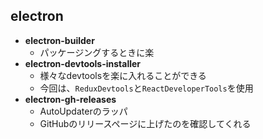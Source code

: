 ## electron

- **electron-builder**
  - パッケージングするときに楽
- **electron-devtools-installer**
  - 様々なdevtoolsを楽に入れることができる
  - 今回は、`ReduxDevtools`と`ReactDeveloperTools`を使用
- **electron-gh-releases**
  - AutoUpdaterのラッパ
  - GitHubのリリースページに上げたのを確認してくれる
